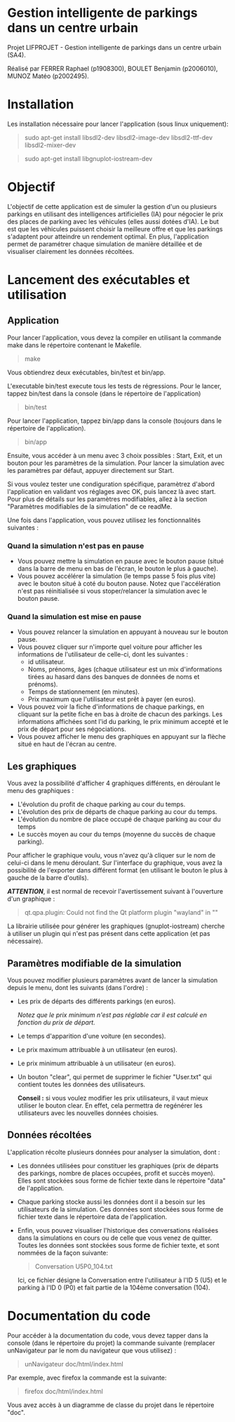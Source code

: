 # **Gestion intelligente de parkings dans un centre urbain**

Projet LIFPROJET - Gestion intelligente de parkings dans un centre urbain (SA4).

Réalisé par FERRER Raphael (p1908300), BOULET Benjamin (p2006010), MUNOZ Matéo (p2002495).

# Installation
Les installation nécessaire pour lancer l'application (sous linux uniquement):
>sudo apt-get install libsdl2-dev libsdl2-image-dev libsdl2-ttf-dev libsdl2-mixer-dev

>sudo apt-get install libgnuplot-iostream-dev

# Objectif

L'objectif de cette application est de simuler la gestion d'un ou plusieurs parkings en utilisant des intelligences artificielles (IA) pour négocier le prix des places de parking avec les véhicules (elles aussi dotées d'IA). Le but est que les véhicules puissent choisir la meilleure offre et que les parkings s'adaptent pour atteindre un rendement optimal. En plus, l'application permet de paramétrer chaque simulation de manière détaillée et de visualiser clairement les données récoltées.
# Lancement des exécutables et utilisation

## Application
Pour lancer l'application, vous devez la compiler en utilisant la commande make dans le répertoire contenant le Makefile.
>make

Vous obtiendrez deux exécutables, bin/test et bin/app.

L'executable bin/test execute tous les tests de régressions. Pour le lancer, tappez bin/test dans la console (dans le répertoire de l'application)
>bin/test

Pour lancer l'application, tappez bin/app dans la console (toujours dans le répertoire de l'application).
>bin/app

Ensuite, vous accéder à un menu avec 3 choix possibles : Start, Exit, et un bouton pour les paramètres de la simulation. Pour lancer la simulation avec les paramètres par défaut, appuyer directement sur Start. 

Si vous voulez tester une condiguration spécifique, paramètrez d'abord l'application en validant vos réglages avec OK, puis lancez là avec start. Pour plus de détails sur les paramètres modifiables, allez à la section "Paramètres modifiables de la simulation" de ce readMe.

Une fois dans l'application, vous pouvez utilisez les fonctionnalités suivantes :
### Quand la simulation n'est pas en pause
- Vous pouvez mettre la simulation en pause avec le bouton pause (situé dans la barre de menu en bas de l'écran, le bouton le plus à gauche).
- Vous pouvez accélérer la simulation (le temps passe 5 fois plus vite) avec le bouton situé à coté du bouton pause. Notez que l'accélération n'est pas réinitialisée si vous stoper/relancer la simulation avec le bouton pause.

### Quand la simulation est mise en pause
- Vous pouvez relancer la simulation en appuyant à nouveau sur le bouton pause.
- Vous pouvez cliquer sur n'importe quel voiture pour afficher les informations de l'utilisateur de celle-ci, dont les suivantes :
    - id utilisateur.
    - Noms, prénoms, âges (chaque utilisateur est un mix d'informations tirées au hasard dans des banques de données de noms et prénoms).
    - Temps de stationnement (en minutes).
    - Prix maximum que l'utilisateur est prêt à payer (en euros).
- Vous pouvez voir la fiche d'informations de chaque parkings, en cliquant sur la petite fiche en bas à droite de chacun des parkings. Les informations affichées sont l'id du parking, le prix minimum accepté et le prix de départ pour ses négociations.
- Vous pouvez afficher le menu des graphiques en appuyant sur la flèche situé en haut de l'écran au centre.
## Les graphiques
Vous avez la possibilité d'afficher 4 graphiques différents, en déroulant le menu des graphiques :
- L'évolution du profit de chaque parking au cour du temps.
- L'évolution des prix de départs de chaque parking au cour du temps.
- L'évolution du nombre de place occupé de chaque parking au cour du temps
- Le succès moyen au cour du temps (moyenne du succès de chaque parking).

Pour afficher le graphique voulu, vous n'avez qu'à cliquer sur le nom de celui-ci dans le menu déroulant.
Sur l'interface du graphique, vous avez la possibilité de l'exporter dans différent format (en utilisant le bouton le plus à gauche de la barre d'outils).

***ATTENTION***, il est normal de recevoir l'avertissement suivant à l'ouverture d'un graphique : 
>qt.qpa.plugin: Could not find the Qt platform plugin "wayland" in ""

La librairie utilisée pour générer les graphiques (gnuplot-iostream) cherche à utiliser un plugin qui n'est pas présent dans cette application (et pas nécessaire).

## Paramètres modifiable de la simulation
Vous pouvez modifier plusieurs paramètres avant de lancer la simulation depuis le menu, dont les suivants (dans l'ordre) :
- Les prix de départs des différents parkings (en euros).

    *Notez que le prix minimum n'est pas réglable car il est calculé en fonction du prix de départ.*
- Le temps d'apparition d'une voiture (en secondes).
- Le prix maximum attribuable à un utilisateur (en euros).
- Le prix minimum attribuable à un utilisateur (en euros).
- Un bouton "clear", qui permet de supprimer le fichier "User.txt" qui contient toutes les données des utilisateurs. 

    **Conseil :** si vous voulez modifier les prix utilisateurs, il vaut mieux utiliser le bouton clear. En effet, cela permettra de regénérer les utilisateurs avec les nouvelles données choisies.

## Données récoltées
L'application récolte plusieurs données pour analyser la simulation, dont : 
- Les données utilisées pour constituer les graphiques (prix de départs des parkings, nombre de places occupées, profit et succès moyen). Elles sont stockées sous forme de fichier texte dans le répertoire "data" de l'application.
- Chaque parking stocke aussi les données dont il a besoin sur les utilisateurs de la simulation. Ces données sont stockées sous forme de fichier texte dans le répertoire data de l'application.
- Enfin, vous pouvez visualiser l'historique des conversations réalisées dans la simulations en cours ou de celle que vous venez de quitter. Toutes les données sont stockées sous forme de fichier texte, et sont nommées de la façon suivante:
    >Conversation U5P0_104.txt

    Ici, ce fichier désigne la Conversation entre l'utilisateur à l'ID 5 (U5) et le parking à l'ID 0 (P0) et fait partie de la 104ème conversation (104).

# Documentation du code
Pour accéder à la documentation du code, vous devez tapper dans la console (dans le répertoire du projet) la commande suivante (remplacer unNavigateur par le nom du navigateur que vous utilisez) :
>unNavigateur doc/html/index.html

Par exemple, avec firefox la commande est la suivante:
>firefox doc/html/index.html

Vous avez accès à un diagramme de classe du projet dans le répertoire "doc".
